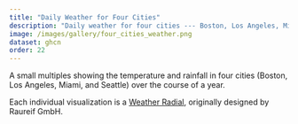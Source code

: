 ```yaml
---
title: "Daily Weather for Four Cities"
description: "Daily weather for four cities --- Boston, Los Angeles, Miami, and Seattle"
image: /images/gallery/four_cities_weather.png
dataset: ghcn
order: 22
---
```


A small multiples showing the temperature and rainfall in four cities (Boston, Los Angeles, Miami, and Seattle) over the course of a year.

Each individual visualization is a [Weather Radial](http://www.weather-radials.com/), originally designed by Raureif GmbH.